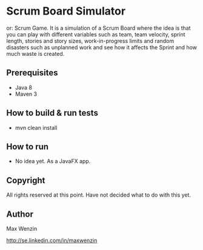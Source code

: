 # Scrum Board Simulator
or: Scrum Game. It is a simulation of a Scrum Board where the idea is that you can play with different variables such as
team, team velocity, sprint length, stories and story sizes, work-in-progress limits and random disasters such as
unplanned work and see how it affects the Sprint and how much waste is created.

## Prerequisites
* Java 8
* Maven 3

## How to build & run tests
* mvn clean install

## How to run
* No idea yet. As a JavaFX app.

## Copyright
All rights reserved at this point. Have not decided what to do with this yet.

## Author
Max Wenzin

http://se.linkedin.com/in/maxwenzin
